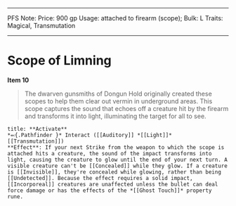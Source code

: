 
---
PFS Note: 
Price: 900 gp
Usage: attached to firearm (scope);
Bulk: L
Traits: Magical, Transmutation

---

# Scope of Limning

**Item 10**

> The dwarven gunsmiths of Dongun Hold originally created these scopes to help them clear out vermin in underground areas. This scope captures the sound that echoes off a creature hit by the firearm and transforms it into light, illuminating the target for all to see.

```ad-embed-ability
title: **Activate**
*⬻{.Pathfinder }* Interact ([[Auditory]] *[[Light]]* [[Transmutation]]) 
**Effect**: If your next Strike from the weapon to which the scope is attached hits a creature, the sound of the impact transforms into light, causing the creature to glow until the end of your next turn. A visible creature can't be [[Concealed]] while they glow. If a creature is [[Invisible]], they're concealed while glowing, rather than being [[Undetected]]. Because the effect requires a solid impact, [[Incorporeal]] creatures are unaffected unless the bullet can deal force damage or has the effects of the *[[Ghost Touch]]* property rune.

```
